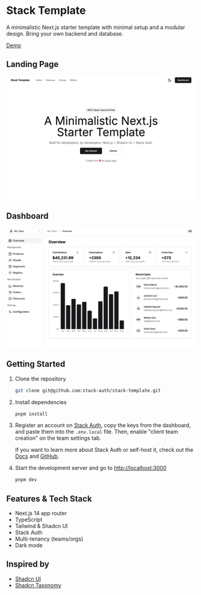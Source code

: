 # Stack Template

A minimalistic Next.js starter template with minimal setup and a modular design. Bring your own backend and database.

[Demo](https://stack-template.vercel.app/)

## Landing Page

![Landing Page](./assets/landing-page.png)

## Dashboard

![Dashboard](./assets/dashboard-overview.png)

## Getting Started

1. Clone the repository

    ```bash
    git clone git@github.com:stack-auth/stack-template.git
    ```

2. Install dependencies

    ```bash
    pnpm install
    ```

3. Register an account on [Stack Auth](https://stack-auth.com), copy the keys from the dashboard, and paste them into the `.env.local` file. Then, enable "client team creation" on the team settings tab.

    If you want to learn more about Stack Auth or self-host it, check out the [Docs](https://docs.stack-auth.com) and [GitHub](https://github.com/stack-auth/stack).

4. Start the development server and go to [http://localhost:3000](http://localhost:3000)

    ```bash
    pnpm dev 
    ```

## Features & Tech Stack

- Next.js 14 app router
- TypeScript
- Tailwind & Shadcn UI
- Stack Auth
- Multi-tenancy (teams/orgs)
- Dark mode

## Inspired by

- [Shadcn UI](https://github.com/shadcn-ui/ui)
- [Shadcn Taxonomy](https://github.com/shadcn-ui/taxonomy)
